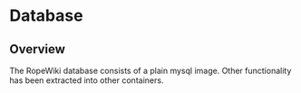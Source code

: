 # Database

## Overview

The RopeWiki database consists of a plain mysql image.  Other functionality has been extracted into other containers.
